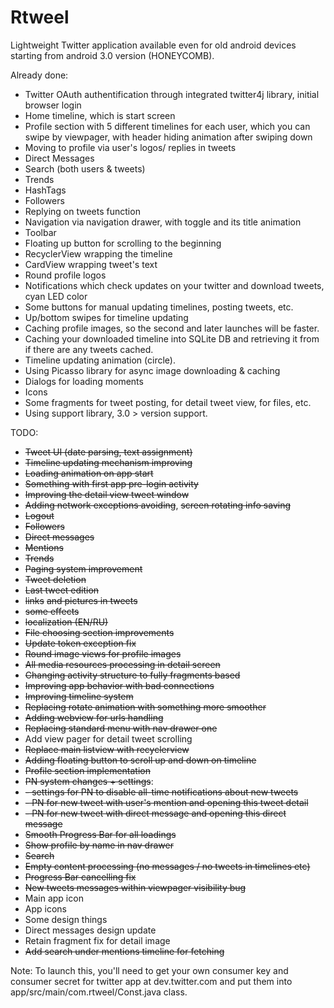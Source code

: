 Rtweel
======
Lightweight Twitter application available even for old android devices starting from android 3.0 version (HONEYCOMB). 

Already done:
- Twitter OAuth authentification through integrated twitter4j library, initial browser login
- Home timeline, which is start screen
- Profile section with 5 different timelines for each user, which you can swipe by viewpager, with header hiding animation after swiping down
- Moving to profile via user's logos/ replies in tweets
- Direct Messages
- Search (both users & tweets)
- Trends
- HashTags
- Followers
- Replying on tweets function
- Navigation via navigation drawer, with toggle and its title animation
- Toolbar 
- Floating up button for scrolling to the beginning
- RecyclerView wrapping the timeline
- CardView wrapping tweet's text
- Round profile logos
- Notifications which check updates on your twitter and download tweets, cyan LED color
- Some buttons for manual updating timelines, posting tweets, etc.
- Up/bottom swipes for timeline updating
- Caching profile images, so the second and later launches will be faster.
- Caching your downloaded timeline into SQLite DB and retrieving it from if there are any tweets cached.
- Timeline updating animation (circle).
- Using Picasso library for async image downloading & caching
- Dialogs for loading moments
- Icons
- Some fragments for tweet posting, for detail tweet view, for files, etc.
- Using support library, 3.0 > version support.

TODO:
- ~~Tweet UI (date parsing, text assignment)~~
- ~~Timeline updating mechanism improving~~
- ~~Loading animation on app start~~
- ~~Something with first app pre-login activity~~
- ~~Improving the detail view tweet window~~
- ~~Adding network exceptions avoiding~~, ~~screen rotating info saving~~
- ~~Logout~~
- ~~Followers~~
- ~~Direct messages~~
- ~~Mentions~~
- ~~Trends~~
- ~~Paging system improvement~~
- ~~Tweet deletion~~
- ~~Last tweet edition~~
- ~~links~~ ~~and pictures in tweets~~
- ~~some effects~~
- ~~localization (EN/RU)~~
- ~~File choosing section improvements~~
- ~~Update token exception fix~~
- ~~Round image views for profile images~~
- ~~All media resources processing in detail screen~~
- ~~Changing activity structure to fully fragments based~~
- ~~Improving app behavior with bad connections~~
- ~~Improving timeline system~~
- ~~Replacing rotate animation with something more smoother~~
- ~~Adding webview for urls handling~~
- ~~Replacing standard menu with nav drawer one~~
- Add view pager for detail tweet scrolling
- ~~Replace main listview with recyclerview~~
- ~~Adding floating button to scroll up and down on timeline~~
- ~~Profile section implementation~~
- ~~PN system changes + settings~~:
-  ~~- settings for PN to disable all-time notifications about new tweets~~
-  ~~- PN for new tweet with user's mention and opening this tweet detail~~
-  ~~- PN for new tweet with direct message and opening this direct message~~
- ~~Smooth Progress Bar for all loadings~~
- ~~Show profile by name in nav drawer~~
- ~~Search~~
- ~~Empty content processing (no messages / no tweets in timelines etc)~~
- ~~Progress Bar cancelling fix~~
- ~~New tweets messages within viewpager visibility bug~~
- Main app icon
- App icons
- Some design things
- Direct messages design update
- Retain fragment fix for detail image
- ~~Add search under mentions timeline for fetching~~


Note: To launch this, you'll need to get your own consumer key and consumer secret for twitter app at dev.twitter.com and put them into app/src/main/com.rtweel/Const.java class.

